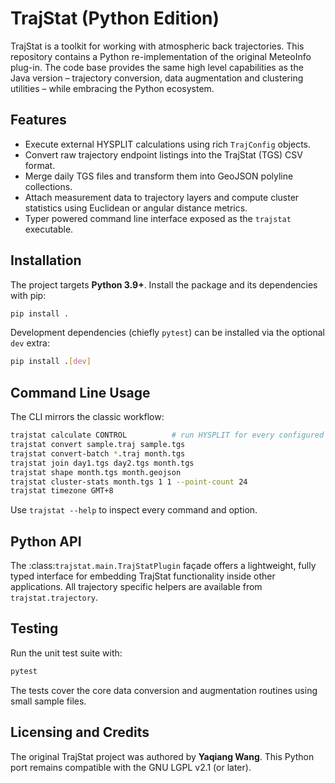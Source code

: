 # TrajStat (Python Edition)

TrajStat is a toolkit for working with atmospheric back trajectories.  This
repository contains a Python re-implementation of the original MeteoInfo
plug-in.  The code base provides the same high level capabilities as the Java
version – trajectory conversion, data augmentation and clustering utilities –
while embracing the Python ecosystem.

## Features

- Execute external HYSPLIT calculations using rich `TrajConfig` objects.
- Convert raw trajectory endpoint listings into the TrajStat (TGS) CSV format.
- Merge daily TGS files and transform them into GeoJSON polyline collections.
- Attach measurement data to trajectory layers and compute cluster statistics
  using Euclidean or angular distance metrics.
- Typer powered command line interface exposed as the `trajstat` executable.

## Installation

The project targets **Python 3.9+**.  Install the package and its dependencies
with pip:

```bash
pip install .
```

Development dependencies (chiefly `pytest`) can be installed via the optional
`dev` extra:

```bash
pip install .[dev]
```

## Command Line Usage

The CLI mirrors the classic workflow:

```bash
trajstat calculate CONTROL          # run HYSPLIT for every configured start time
trajstat convert sample.traj sample.tgs
trajstat convert-batch *.traj month.tgs
trajstat join day1.tgs day2.tgs month.tgs
trajstat shape month.tgs month.geojson
trajstat cluster-stats month.tgs 1 1 --point-count 24
trajstat timezone GMT+8
```

Use `trajstat --help` to inspect every command and option.

## Python API

The :class:`trajstat.main.TrajStatPlugin` façade offers a lightweight, fully
typed interface for embedding TrajStat functionality inside other
applications.  All trajectory specific helpers are available from
`trajstat.trajectory`.

## Testing

Run the unit test suite with:

```bash
pytest
```

The tests cover the core data conversion and augmentation routines using small
sample files.

## Licensing and Credits

The original TrajStat project was authored by **Yaqiang Wang**.  This Python
port remains compatible with the GNU LGPL v2.1 (or later).
